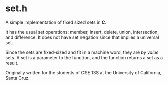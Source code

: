 # set.h

A simple implementation of fixed sized sets in **C**.

It has the usual set operations: member, insert, delete, union,
intersection, and difference. It does not have set negation since that
implies a universal set.

Since the sets are fixed-sized and fit in a machine word, they are *by
value* sets. A set is a parameter to the function, and the function
returns a set as a result.

Originally written for the students of CSE 13S at the University of California, Santa Cruz.
